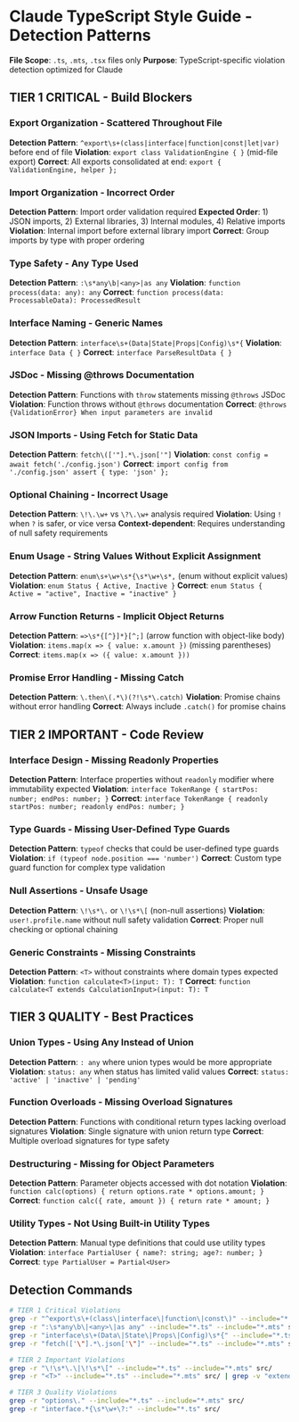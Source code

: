 # Claude TypeScript Style Guide - Detection Patterns

**File Scope**: `.ts`, `.mts`, `.tsx` files only
**Purpose**: TypeScript-specific violation detection optimized for Claude

## TIER 1 CRITICAL - Build Blockers

### Export Organization - Scattered Throughout File
**Detection Pattern**: `^export\s+(class|interface|function|const|let|var)` before end of file
**Violation**: `export class ValidationEngine { }` (mid-file export)
**Correct**: All exports consolidated at end: `export { ValidationEngine, helper };`

### Import Organization - Incorrect Order
**Detection Pattern**: Import order validation required
**Expected Order**: 1) JSON imports, 2) External libraries, 3) Internal modules, 4) Relative imports
**Violation**: Internal import before external library import
**Correct**: Group imports by type with proper ordering

### Type Safety - Any Type Used
**Detection Pattern**: `:\s*any\b|<any>|as any`
**Violation**: `function process(data: any): any`
**Correct**: `function process(data: ProcessableData): ProcessedResult`

### Interface Naming - Generic Names
**Detection Pattern**: `interface\s+(Data|State|Props|Config)\s*{`
**Violation**: `interface Data { }`
**Correct**: `interface ParseResultData { }`

### JSDoc - Missing @throws Documentation
**Detection Pattern**: Functions with `throw` statements missing `@throws` JSDoc
**Violation**: Function throws without `@throws` documentation
**Correct**: `@throws {ValidationError} When input parameters are invalid`

### JSON Imports - Using Fetch for Static Data
**Detection Pattern**: `fetch\(['"].*\.json['"]`
**Violation**: `const config = await fetch('./config.json')`
**Correct**: `import config from './config.json' assert { type: 'json' };`

### Optional Chaining - Incorrect Usage
**Detection Pattern**: `\!\.\w+` vs `\?\.\w+` analysis required
**Violation**: Using `!` when `?` is safer, or vice versa
**Context-dependent**: Requires understanding of null safety requirements

### Enum Usage - String Values Without Explicit Assignment
**Detection Pattern**: `enum\s+\w+\s*{\s*\w+\s*,` (enum without explicit values)
**Violation**: `enum Status { Active, Inactive }`
**Correct**: `enum Status { Active = "active", Inactive = "inactive" }`

### Arrow Function Returns - Implicit Object Returns
**Detection Pattern**: `=>\s*{[^}]*}[^;]` (arrow function with object-like body)
**Violation**: `items.map(x => { value: x.amount })` (missing parentheses)
**Correct**: `items.map(x => ({ value: x.amount }))`

### Promise Error Handling - Missing Catch
**Detection Pattern**: `\.then\(.*\)(?!\s*\.catch)`
**Violation**: Promise chains without error handling
**Correct**: Always include `.catch()` for promise chains

## TIER 2 IMPORTANT - Code Review

### Interface Design - Missing Readonly Properties
**Detection Pattern**: Interface properties without `readonly` modifier where immutability expected
**Violation**: `interface TokenRange { startPos: number; endPos: number; }`
**Correct**: `interface TokenRange { readonly startPos: number; readonly endPos: number; }`

### Type Guards - Missing User-Defined Type Guards
**Detection Pattern**: `typeof` checks that could be user-defined type guards
**Violation**: `if (typeof node.position === 'number')`
**Correct**: Custom type guard function for complex type validation

### Null Assertions - Unsafe Usage
**Detection Pattern**: `\!\s*\.` or `\!\s*\[` (non-null assertions)
**Violation**: `user!.profile.name` without null safety validation
**Correct**: Proper null checking or optional chaining

### Generic Constraints - Missing Constraints
**Detection Pattern**: `<T>` without constraints where domain types expected
**Violation**: `function calculate<T>(input: T): T`
**Correct**: `function calculate<T extends CalculationInput>(input: T): T`

## TIER 3 QUALITY - Best Practices

### Union Types - Using Any Instead of Union
**Detection Pattern**: `: any` where union types would be more appropriate
**Violation**: `status: any` when status has limited valid values
**Correct**: `status: 'active' | 'inactive' | 'pending'`

### Function Overloads - Missing Overload Signatures
**Detection Pattern**: Functions with conditional return types lacking overload signatures
**Violation**: Single signature with union return type
**Correct**: Multiple overload signatures for type safety

### Destructuring - Missing for Object Parameters
**Detection Pattern**: Parameter objects accessed with dot notation
**Violation**: `function calc(options) { return options.rate * options.amount; }`
**Correct**: `function calc({ rate, amount }) { return rate * amount; }`

### Utility Types - Not Using Built-in Utility Types
**Detection Pattern**: Manual type definitions that could use utility types
**Violation**: `interface PartialUser { name?: string; age?: number; }`
**Correct**: `type PartialUser = Partial<User>`

## Detection Commands

```bash
# TIER 1 Critical Violations
grep -r "^export\s\+(class\|interface\|function\|const\)" --include="*.ts" --include="*.mts" src/  # Scattered exports
grep -r ":\s*any\b\|<any>\|as any" --include="*.ts" --include="*.mts" src/                        # Any type usage
grep -r "interface\s\+(Data\|State\|Props\|Config)\s*{" --include="*.ts" src/                     # Generic interface names
grep -r "fetch(['\"].*\.json['\"]" --include="*.ts" --include="*.mts" src/                         # JSON fetch instead of import

# TIER 2 Important Violations
grep -r "\!\s*\.\|\!\s*\[" --include="*.ts" --include="*.mts" src/                                # Non-null assertions
grep -r "<T>" --include="*.ts" --include="*.mts" src/ | grep -v "extends"                         # Missing generic constraints

# TIER 3 Quality Violations  
grep -r "options\." --include="*.ts" --include="*.mts" src/                                        # Missing destructuring
grep -r "interface.*{\s*\w+\?:" --include="*.ts" src/                                             # Manual partial types
```